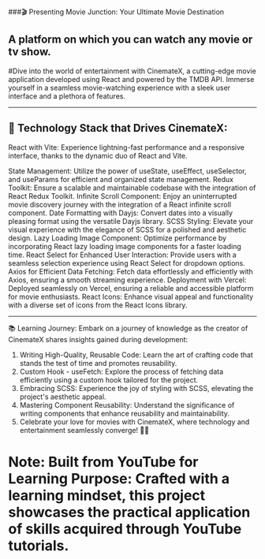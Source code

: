 ###🎬 Presenting Movie Junction: Your Ultimate Movie Destination
## A platform on which you can watch any movie or tv show.

#Dive into the world of entertainment with CinemateX, a cutting-edge movie application developed using React and powered by the TMDB API. Immerse yourself in a seamless movie-watching experience with a sleek user interface and a plethora of features.

---

## 🚀 Technology Stack that Drives CinemateX:

React with Vite: Experience lightning-fast performance and a responsive interface, thanks to the dynamic duo of React and Vite.

State Management: Utilize the power of useState, useEffect, useSelector, and useParams for efficient and organized state management.
Redux Toolkit: Ensure a scalable and maintainable codebase with the integration of React Redux Toolkit.
Infinite Scroll Component: Enjoy an uninterrupted movie discovery journey with the integration of a React infinite scroll component.
Date Formatting with Dayjs: Convert dates into a visually pleasing format using the versatile Dayjs library.
SCSS Styling: Elevate your visual experience with the elegance of SCSS for a polished and aesthetic design.
Lazy Loading Image Component: Optimize performance by incorporating React lazy loading image components for a faster loading time.
React Select for Enhanced User Interaction: Provide users with a seamless selection experience using React Select for dropdown options.
Axios for Efficient Data Fetching: Fetch data effortlessly and efficiently with Axios, ensuring a smooth streaming experience.
Deployment with Vercel: Deployed seamlessly on Vercel, ensuring a reliable and accessible platform for movie enthusiasts.
React Icons: Enhance visual appeal and functionality with a diverse set of icons from the React Icons library.

---

📚 Learning Journey:
Embark on a journey of knowledge as the creator of CinemateX shares insights gained during development:

1. Writing High-Quality, Reusable Code: Learn the art of crafting code that stands the test of time and promotes reusability.
2. Custom Hook - useFetch: Explore the process of fetching data efficiently using a custom hook tailored for the project.
3. Embracing SCSS: Experience the joy of styling with SCSS, elevating the project's aesthetic appeal.
4. Mastering Component Reusability: Understand the significance of writing components that enhance reusability and maintainability.
5. Celebrate your love for movies with CinemateX, where technology and entertainment seamlessly converge! 🎉🍿

# Note: Built from YouTube for Learning Purpose: Crafted with a learning mindset, this project showcases the practical application of skills acquired through YouTube tutorials.
